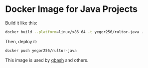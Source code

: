 # Docker Image for Java Projects

Build it like this:

```bash
docker build --platform=linux/x86_64 -t yegor256/rultor-java .
```

Then, deploy it:

```bash
docker push yegor256/rultor-java
```

This image is used by [qbash](https://github.com/yegor256/qbash) and others.
